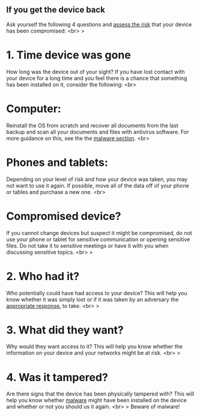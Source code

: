 
## If you get the device back


Ask yourself the following 4 questions and [assess the risk](topics/practice-2-planning/2-assess-risk/1-1-intro.md) that your device has been compromised:
&lt;br&gt;
&gt;
# 1. Time device was gone

How long was the device out of your sight? If you have lost contact with your device for a long time and you feel there is a chance that something has been installed on it, consider the following:
&lt;br&gt;
# Computer:
Reinstall the OS from scratch and recover all documents from the last backup and scan all your documents and files with antivirus software. For more guidance on this, see the the [malware section](topics/practice-1-emergencies/4-malware/1-1-intro.md).
&lt;br&gt;
# Phones and tablets:
Depending on your level of risk and how your device was taken, you may not want to use it again. If possible, move all of the data off of your phone or tables and purchase a new one.
&lt;br&gt;
# Compromised device?
If you cannot change devices but suspect it might be compromised, do not use your phone or tablet for sensitive communication or opening sensitive files. Do not take it to sensitive meetings or have it with you when discussing sensitive topics.
&lt;br&gt;
&gt;
# 2. Who had it?

Who potentially could have had access to your device? This will help you know whether it was simply lost or if it was taken by an adversary the [appropriate response.](topics/practice-2-planning/1-threats/1-1-intro.md) to take.
&lt;br&gt;
&gt;
# 3. What did they want?

Why would they want access to it? This will help you know whether the information on your device and your networks might be at risk.
&lt;br&gt;
&gt;
# 4. Was it tampered?

Are there signs that the device has been physically tampered with? This will help you know whether [malware](topics/practice-1-emergencies/4-malware/1-1-intro.md) might have been installed on the device and whether or not you should us it again.
&lt;br&gt;
&gt; Beware of malware!
